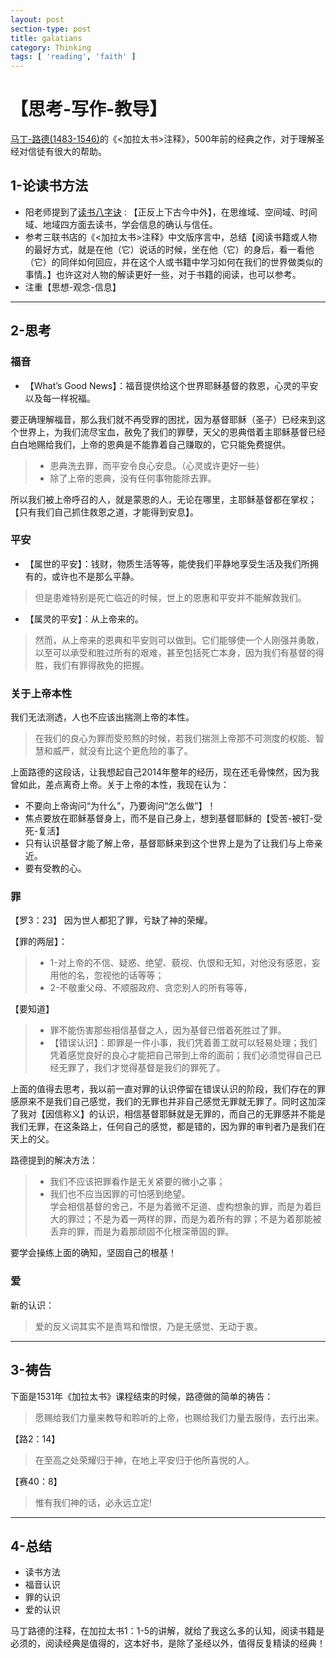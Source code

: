 ```yaml
---
layout: post
section-type: post
title: galatians
category: Thinking
tags: [ 'reading', 'faith' ]
---
```


# 【思考-写作-教导】

[马丁-路德(1483-1546)](http://en.wikipedia.org/wiki/Martin_Luther)的《<加拉太书>注释》，500年前的经典之作，对于理解圣经对信徒有很大的帮助。

## 1-论读书方法

* 阳老师提到了[读书八字诀](http://www.yangzhiping.com/psy/yangming.html) : 【正反上下古今中外】，在思维域、空间域、时间域、地域四方面去读书，学会信息的确认与信任。
* 参考三联书店的《<加拉太书>注释》中文版序言中，总结【阅读书籍或人物的最好方式，就是在他（它）说话的时候，坐在他（它）的身后，看一看他（它）的同伴如何回应，并在这个人或书籍中学习如何在我们的世界做类似的事情。】也许这对人物的解读更好一些，对于书籍的阅读，也可以参考。
* 注重【思想-观念-信息】

***

## 2-思考

### 福音

* 【What’s Good News】：福音提供给这个世界耶稣基督的救恩，心灵的平安以及每一样祝福。

要正确理解福音，那么我们就不再受罪的困扰，因为基督耶稣（圣子）已经来到这个世界上，为我们流尽宝血，赦免了我们的罪孽，天父的恩典借着主耶稣基督已经白白地赐给我们，上帝的恩典是不能靠着自己赚取的，它只能免费提供。

> - 恩典洗去罪，而平安令良心安息。（心灵或许更好一些）  
> - 除了上帝的恩典，没有任何事物能除去罪。  

所以我们被上帝呼召的人，就是蒙恩的人，无论在哪里，主耶稣基督都在掌权；【只有我们自己抓住救恩之道，才能得到安息】。

### 平安

* 【属世的平安】：钱财，物质生活等等，能使我们平静地享受生活及我们所拥有的，或许也不是那么平静。   

> 但是患难特别是死亡临近的时候，世上的恩惠和平安并不能解救我们。

* 【属灵的平安】：从上帝来的。

> 然而，从上帝来的恩典和平安则可以做到。它们能够使一个人刚强并勇敢，以至可以承受和胜过所有的艰难，甚至包括死亡本身，因为我们有基督的得胜，我们有罪得赦免的把握。

### 关于上帝本性

我们无法测透，人也不应该出揣测上帝的本性。

> 在我们的良心为罪而受煎熬的时候，若我们揣测上帝那不可测度的权能、智慧和威严，就没有比这个更危险的事了。

上面路德的这段话，让我想起自己2014年整年的经历，现在还毛骨悚然，因为我曾如此，差点离奇上帝。关于上帝的本性，我现在认为：

* 不要向上帝询问“为什么”，乃要询问“怎么做”】！ 
* 焦点要放在耶稣基督身上，而不是自己身上，想到基督耶稣的【受苦-被钉-受死-复活】  
* 只有认识基督才能了解上帝，基督耶稣来到这个世界上是为了让我们与上帝亲近。  
* 要有受教的心。

### 罪

【罗3：23】 因为世人都犯了罪，亏缺了神的荣耀。  

【罪的两层】：

>  * 1-对上帝的不信、疑惑、绝望、藐视、仇恨和无知，对他没有感恩，妄用他的名，忽视他的话等等；  
>  * 2-不敬重父母、不顺服政府、贪恋别人的所有等等，

【要知道】

> * 罪不能伤害那些相信基督之人，因为基督已借着死胜过了罪。  
> * 【错误认识】：即罪是一件小事，我们凭着善工就可以轻易处理；我们凭着感觉良好的良心才能把自己带到上帝的面前；我们必须觉得自己已经无罪了，我们才觉得基督是我们的罪死了。

上面的值得去思考，我以前一直对罪的认识停留在错误认识的阶段，我们存在的罪感原来不是我们自己感觉，我们的无罪也并非自己感觉无罪就无罪了。同时这加深了我对【因信称义】的认识，相信基督耶稣就是无罪的，而自己的无罪感并不能是我们无罪，在这条路上，任何自己的感觉，都是错的，因为罪的审判者乃是我们在天上的父。

路德提到的解决方法：

> * 我们不应该把罪看作是无关紧要的微小之事；  
> * 我们也不应当因罪的可怕感到绝望。  
> 学会相信基督的舍己，不是为着微不足道、虚构想象的罪，而是为着巨大的罪过；不是为着一两样的罪，而是为着所有的罪；不是为着那能被丢弃的罪，而是为着那顽固不化根深蒂固的罪。

要学会操练上面的确知，坚固自己的根基！

### 爱

新的认识：

> 爱的反义词其实不是责骂和憎恨，乃是无感觉、无动于衷。

***

## 3-祷告

下面是1531年《加拉太书》课程结束的时候，路德做的简单的祷告：

> 愿赐给我们力量来教导和聆听的上帝，也赐给我们力量去服侍，去行出来。

【路2：14】

> 在至高之处荣耀归于神，在地上平安归于他所喜悦的人。

【赛40：8】

> 惟有我们神的话，必永远立定!

***

## 4-总结

* 读书方法
* 福音认识
* 罪的认识
* 爱的认识

马丁路德的注释，在加拉太书1：1-5的讲解，就给了我这么多的认知，阅读书籍是必须的，阅读经典是值得的，这本好书，是除了圣经以外，值得反复精读的经典！